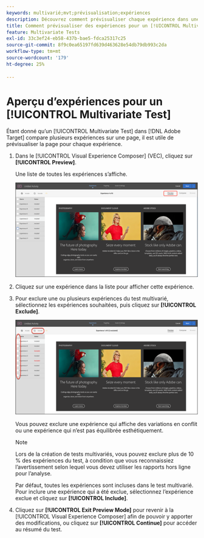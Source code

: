 ```yaml
---
keywords: multivarié;mvt;prévisualisation;expériences
description: Découvrez comment prévisualiser chaque expérience dans une activité [!UICONTROL Multivariate Test] (MVT) à l’ [!DNL Adobe Target]  du [!UICONTROL Visual Experience Composer] (VEC).
title: Comment prévisualiser des expériences pour un [!UICONTROL Multivariate Test] (MVT) ?
feature: Multivariate Tests
exl-id: 33c3ef24-eb58-437b-bae5-fdca25317c25
source-git-commit: 8f9c0ea65197fd639d463628e54db79db993c2da
workflow-type: tm+mt
source-wordcount: '179'
ht-degree: 25%

---
```


# Aperçu d’expériences pour un [!UICONTROL Multivariate Test]

Étant donné qu’un [!UICONTROL Multivariate Test] dans [!DNL Adobe Target] compare plusieurs expériences sur une page, il est utile de prévisualiser la page pour chaque expérience.

1. Dans le [!UICONTROL Visual Experience Composer] (VEC), cliquez sur **[!UICONTROL Preview]**.

   Une liste de toutes les expériences s’affiche.

   ![prévisualiser l’image](assets/preview.png)

1. Cliquez sur une expérience dans la liste pour afficher cette expérience.

1. Pour exclure une ou plusieurs expériences du test multivarié, sélectionnez les expériences souhaitées, puis cliquez sur **[!UICONTROL Exclude]**.

   ![Exclusion d’expériences](/help/main/c-activities/c-multivariate-testing/t-create-multivariate-test/assets/preview-mvt-exclude.png)

   Vous pouvez exclure une expérience qui affiche des variations en conflit ou une expérience qui n’est pas équilibrée esthétiquement.

   >[!NOTE]
   >
   >Lors de la création de tests multivariés, vous pouvez exclure plus de 10 % des expériences du test, à condition que vous reconnaissiez l’avertissement selon lequel vous devez utiliser les rapports hors ligne pour l’analyse.

   Par défaut, toutes les expériences sont incluses dans le test multivarié. Pour inclure une expérience qui a été exclue, sélectionnez l’expérience exclue et cliquez sur **[!UICONTROL Include]**.

1. Cliquez sur **[!UICONTROL Exit Preview Mode]** pour revenir à la [!UICONTROL Visual Experience Composer] afin de pouvoir y apporter des modifications, ou cliquez sur **[!UICONTROL Continue]** pour accéder au résumé du test.
